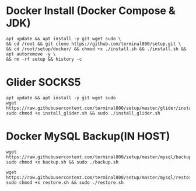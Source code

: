 # Docker Install (Docker Compose & JDK)
```
apt update && apt install -y git wget sudo \
&& cd /root && git clone https://github.com/terminal800/setup.git \
&& cd /root/setup/docker/ && chmod +x ./install.sh && ./install.sh && apt autoremove -y \
&& rm -rf setup && history -c
```

# Glider SOCKS5
```
apt update && apt install -y git wget sudo
wget https://raw.githubusercontent.com/terminal800/setup/master/glider/install_glider.sh
sudo chmod +x install_glider.sh && sudo ./install_glider.sh
```



# Docker MySQL Backup(IN HOST)
```
wget https://raw.githubusercontent.com/terminal800/setup/master/mysql/backup.sh
sudo chmod +x backup.sh && sudo ./backup.sh
```
```
wget https://raw.githubusercontent.com/terminal800/setup/master/mysql/restore.sh
sudo chmod +x restore.sh && sudo ./restore.sh
```
